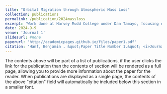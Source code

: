 ```yaml
---
title: "Orbital Migration through Atmospheric Mass Loss"
collection: publications
permalink: /publication/2024massloss
excerpt: 'Work done at Harvey Mudd College under Dan Tamayo, focusing on exoplanet atmospheres and orbital dynamics.'
date: 2024-9-9
venue: 'Journal 1'
slidesurl: #none
paperurl: 'http://academicpages.github.io/files/paper1.pdf'
citation: 'Hanf, Benjamin . &quot;Paper Title Number 1.&quot; <i>Journal 1</i>. 1(1).'
---
```


The contents above will be part of a list of publications, if the user clicks the link for the publication than the contents of section will be rendered as a full page, allowing you to provide more information about the paper for the reader. When publications are displayed as a single page, the contents of the above "citation" field will automatically be included below this section in a smaller font.
